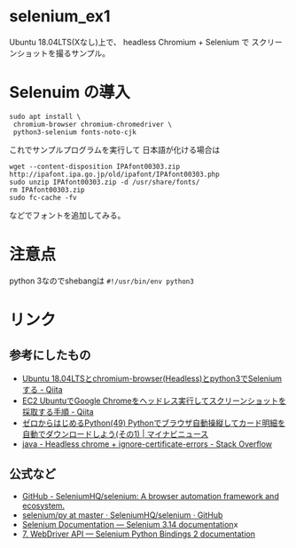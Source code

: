 # selenium_ex1

Ubuntu 18.04LTS(Xなし)上で、
headless Chromium + Selenium で
スクリーンショットを撮るサンプル。

# Selenuim の導入

```
sudo apt install \
 chromium-browser chromium-chromedriver \
 python3-selenium fonts-noto-cjk
```

これでサンプルプログラムを実行して
日本語が化ける場合は

```
wget --content-disposition IPAfont00303.zip http://ipafont.ipa.go.jp/old/ipafont/IPAfont00303.php
sudo unzip IPAfont00303.zip -d /usr/share/fonts/
rm IPAfont00303.zip
sudo fc-cache -fv
```

などでフォントを追加してみる。

# 注意点

python 3なのでshebangは `#!/usr/bin/env python3`

# リンク

## 参考にしたもの
- [Ubuntu 18.04LTSとchromium-browser(Headless)とpython3でSeleniumする - Qiita](https://qiita.com/tabimoba/items/4ea3404416142187e645)
- [EC2 UbuntuでGoogle Chromeをヘッドレス実行してスクリーンショットを採取する手順 - Qiita](https://qiita.com/shinsaka/items/37436e256c813d277d6d)
- [ゼロからはじめるPython(49) Pythonでブラウザ自動操縦してカード明細を自動でダウンロードしよう(その1) | マイナビニュース](https://news.mynavi.jp/article/zeropython-49/)
- [java - Headless chrome + ignore-certificate-errors - Stack Overflow](https://stackoverflow.com/questions/45510973/headless-chrome-ignore-certificate-errors)

## 公式など
- [GitHub - SeleniumHQ/selenium: A browser automation framework and ecosystem.](https://github.com/SeleniumHQ/selenium)
- [selenium/py at master · SeleniumHQ/selenium · GitHub](https://github.com/SeleniumHQ/selenium/tree/master/py)
- [Selenium Documentation — Selenium 3.14 documentation](https://seleniumhq.github.io/selenium/docs/api/py/api.html)x
- [7. WebDriver API — Selenium Python Bindings 2 documentation](https://selenium-python.readthedocs.io/api.html#module-selenium.webdriver.common.action_chains)
